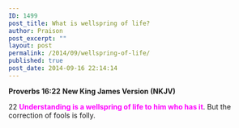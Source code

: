 ```yaml
---
ID: 1499
post_title: What is wellspring of life?
author: Praison
post_excerpt: ""
layout: post
permalink: /2014/09/wellspring-of-life/
published: true
post_date: 2014-09-16 22:14:14
---
```

<strong>Proverbs 16:22</strong>
<strong> New King James Version (NKJV)</strong>

22 <span style="color: #ff00ff;"><strong>Understanding is a wellspring of life to him who has it</strong></span>.
But the correction of fools is folly.